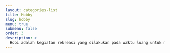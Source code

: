 ```yaml
---
layout: categories-list
title: Hobby
slug: hobby
menu: true
submenu: false
order: 3
description: >
  Hobi adalah kegiatan rekreasi yang dilakukan pada waktu luang untuk menenangkan pikiran seseorang. kata Hobi merupakan sebuah kata serapan dari Bahasa Inggris "Hobby"...
---
```

